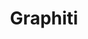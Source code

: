 ---
created: '2025-09-16T15:05:15.651575'
modified: '2025-09-17T15:36:34.494393'
ship_factor: 5
subtype: mcp-servers
tags: []
title: Graphiti
type: tool
version: 1
---